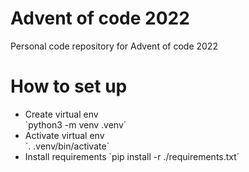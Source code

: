 # Advent of code 2022
Personal code repository for Advent of code 2022

# How to set up
- Create virtual env\
 `python3 -m venv .venv´
- Activate virtual env\
 `. .venv/bin/activate´
- Install requirements
 `pip install -r ./requirements.txt´